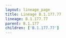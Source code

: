```yaml
---
layout: lineage_page
title: Lineage B.1.177.77
lineage: B.1.177.77
parent: B.1.177
children: ['B.1.177.77']
---
```

